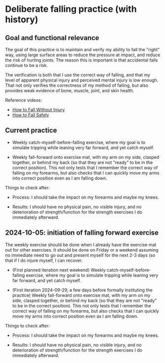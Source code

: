 # Deliberate falling practice (with history)

## Goal and functional relevance

The goal of this practice is to maintain and verify my ability to fall
the "right" way, using large surface areas to reduce the pressure at
impact, and reduce the risk of hurting joints. The reason this is
important is that accidental falls continue to be a risk.

The verification is both that I use the correct way of falling, and
that my level of apparent physical injury and perceived mental injury
is low enough. That not only verifies the correctness of my method of
falling, but also provides weak evidence of bone, muscle, joint, and
skin health.

Reference videos:

* [How to Fall Without Injury](https://www.youtube.com/watch?v=o_he-KVCIkY)
* [How to Fall Safely](https://www.youtube.com/watch?v=ZVzzJ4xDgoE)

## Current practice

* Weekly catch-myself-before-falling exercise, where my goal is to
  simulate tripping while leaning very far forward, and yet catch
  myself.

* Weekly fall-forward onto exercise mat, with my arm on my side,
  clasped together, or behind my back (so that they are not "ready" to
  be in the correct position). This not only tests that I remember the
  correct way of falling on my forearms, but also checks that I can
  quickly move my arms into correct position even as I am falling
  down.

Things to check after:

* Process: I should take the impact on my forearms and maybe my knees.

* Results: I should have no physical pain, no visible injury, and no
  deterioration of strength/function for the strength exercises I do
  immediately afterward.

## 2024-10-05: initiation of falling forward exercise

The weekly exercise should be done
when I already have the exercise mat out for other exercises. It
should be done on Friday or a weekend assuming no immediate need to go
out and present myself for the next 2-3 days (so that if I do injure
myself, I can recover.

* (First planned iteration next weekend) Weekly
  catch-myself-before-falling exercise, where my goal is to simulate
  tripping while leaning very far forward, and yet catch myself.

* (First iteration 2024-09-29, a few days before formally instituting
  the practice) Weekly fall-forward onto exercise mat, with my arm on
  my side, clasped together, or behind my back (so that they are not
  "ready" to be in the correct position). This not only tests that I
  remember the correct way of falling on my forearms, but also checks
  that I can quickly move my arms into correct position even as I am
  falling down.

Things to check after:

* Process: I should take the impact on my forearms and maybe my knees.

* Results: I should have no physical pain, no visible injury, and no
  deterioration of strength/function for the strength exercises I do
  immediately afterward.
